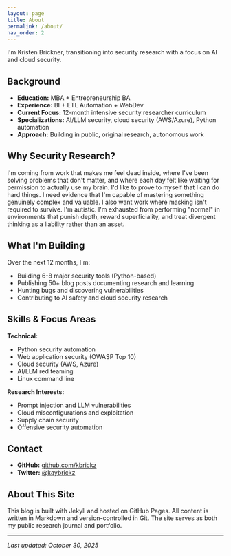 ```yaml
---
layout: page
title: About
permalink: /about/
nav_order: 2
---
```


I'm Kristen Brickner, transitioning into security research with a focus on AI and cloud security.

## Background

- **Education:** MBA + Entrepreneurship BA
- **Experience:** BI + ETL Automation + WebDev
- **Current Focus:** 12-month intensive security researcher curriculum
- **Specializations:** AI/LLM security, cloud security (AWS/Azure), Python automation
- **Approach:** Building in public, original research, autonomous work

## Why Security Research?

I'm coming from work that makes me feel dead inside, where I've been solving problems that don't matter, and where each day felt like waiting for permission to actually use my brain. I'd like to prove to myself that I can do hard things. I need evidence that I'm capable of mastering something genuinely complex and valuable. I also want work where masking isn't required to survive. I'm autistic. I'm exhausted from performing "normal" in environments that punish depth, reward superficiality, and treat divergent thinking as a liability rather than an asset.

## What I'm Building

Over the next 12 months, I'm:

- Building 6-8 major security tools (Python-based)
- Publishing 50+ blog posts documenting research and learning
- Hunting bugs and discovering vulnerabilities
- Contributing to AI safety and cloud security research

## Skills & Focus Areas

**Technical:**
- Python security automation
- Web application security (OWASP Top 10)
- Cloud security (AWS, Azure)
- AI/LLM red teaming
- Linux command line

**Research Interests:**
- Prompt injection and LLM vulnerabilities
- Cloud misconfigurations and exploitation
- Supply chain security
- Offensive security automation

## Contact

- **GitHub:** [github.com/kbrickz](https://github.com/kbrickz)
- **Twitter:** [@kaybrickz](https://x.com/kaybrickz)

## About This Site

This blog is built with Jekyll and hosted on GitHub Pages. All content is written in Markdown and version-controlled in Git. The site serves as both my public research journal and portfolio.

---

*Last updated: October 30, 2025*
